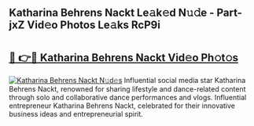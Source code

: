 ## Katharina Behrens Nackt Le𝚊k𝚎d N𝚞𝚍e - Part-jxZ Vid𝚎o Photos Le𝚊ks RcP9i

# <h2><a href="http://fbaxs2u.evod.top/?m=Katharina+Behrens+Nackt">🔗 👉🔴 Katharina Behrens Nackt Vid𝚎o Ph𝚘t𝚘s</a></h2>

[![Katharina Behrens Nackt N𝚞d𝚎s](https://i.imgur.com/8V9OHl7.gif)](http://fbaxs2u.evod.top/?m=Katharina+Behrens+Nackt)
Influential social media star Katharina Behrens Nackt, renowned for sharing lifestyle and dance-related content through solo and collaborative dance performances and vlogs. Influential entrepreneur Katharina Behrens Nackt, celebrated for their innovative business ideas and entrepreneurial spirit. 
